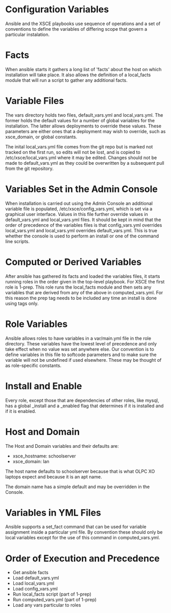 Configuration Variables
=======================

Ansible and the XSCE playbooks use sequence of operations and a set of conventions
to define the variables of differing scope that govern a particular instalation.

Facts
=====

When ansible starts it gathers a long list of 'facts' about the host on which installation
will take place.  It also allows the definition of a local_facts module that will run
a script to gather any additional facts.

Variable Files
==============

The vars directory holds two files, default_vars.yml and local_vars.yml.  The former holds
the default values for a number of global variables for the installation.  The latter allows
deployments to override these values.  These parameters are either ones that a deployment
may wish to override, such as xsce_domain, or global constants.

The inital local_vars.yml file comes from the git repo but is marked not tracked on the first run,
so edits will not be lost, and is copied to /etc/xsce/local_vars.yml where it may be edited.
Changes should not be made to default_vars.yml as they could be overwritten by a subsequent
pull from the git repository.

Variables Set in the Admin Console
==================================

When installation is carried out using the Admin Console an additional variable file is populated, /etc/xsce/config_vars.yml,
which is set via a graphical user interface.  Values in this file further override values in default_vars.yml and
local_vars.yml files. It should be kept in mind that the order of precedence of the variables files is that config_vars.yml
overrides local_vars.yml and local_vars.yml overrides default_vars.yml.  This is true whether the console is used to perform
an install or one of the command line scripts.

Computed or Derived Variables
=============================

After ansible has gathered its facts and loaded the variables files, it starts running roles in the order given in the top-level
playbook.  For XSCE the first role is 1-prep. This role runs the local_facts module and then sets any variables that are
derived from any of the above in computed_vars.yml.  For this reason the prep tag needs to be included any time an install
is done using tags only.

Role Variables
==============

Ansible allows roles to have variables in a var/main.yml file in the role directory.  These variables have the lowest level of precedence
and only take effect when no value was set anywhere else.  Our convention is to define variables in this file to softcode parameters and
to make sure the variable will not be undefined if used elsewhere.  These may be thought of as role-specific constants.

Install and Enable
==================

Every role, except those that are dependencies of other roles, like mysql, has a global <role name>_install
and a <role name>_enabled flag that determines if it is installed and if it is enabled.

Host and Domain
===============

The Host and Domain variables and their defaults are:

* xsce_hostname: schoolserver
* xsce_domain: lan

The host name defaults to schoolserver because that is what OLPC XO laptops expect and because it is an apt name.

The domain name has a simple default and may be overridden in the Console.

Variables in YML Files
======================

Ansible supports a set_fact command that can be used for variable assignment inside a particular yml file.  By convention
these should only be local variables except for the use of this command in computed_vars.yml.

Order of Execution and Precedence
=================================

* Get ansible facts
* Load default_vars.yml
* Load local_vars.yml
* Load config_vars.yml
* Run local_facts script (part of 1-prep)
* Run computed_vars.yml (part of 1-prep)
* Load any vars particular to roles

